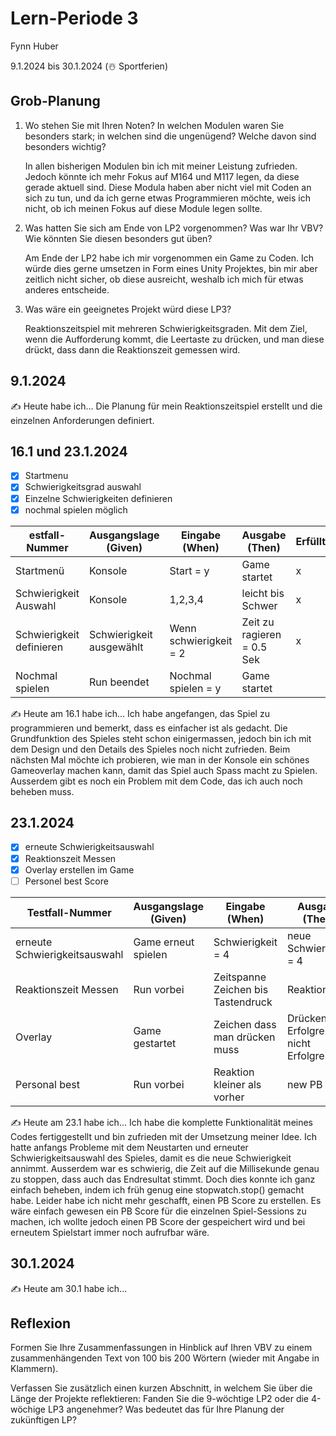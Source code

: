 # Lern-Periode 3

Fynn Huber

9.1.2024 bis 30.1.2024 (☃️ Sportferien)

## Grob-Planung

1. Wo stehen Sie mit Ihren Noten? In welchen Modulen waren Sie besonders stark; in welchen sind die ungenügend? Welche davon sind besonders wichtig?
   
   In allen bisherigen Modulen bin ich mit meiner Leistung zufrieden. Jedoch könnte ich mehr Fokus auf M164 und M117 legen, da diese gerade aktuell sind.
   Diese Modula haben aber nicht viel mit Coden an sich zu tun, und da ich gerne etwas Programmieren möchte,
   weis ich nicht, ob ich meinen Fokus auf diese Module legen sollte.
   
   
3. Was hatten Sie sich am Ende von LP2 vorgenommen? Was war Ihr VBV? Wie könnten Sie diesen besonders gut üben?
   
   Am Ende der LP2 habe ich mir vorgenommen ein Game zu Coden. Ich würde dies gerne umsetzen in Form eines Unity Projektes,
   bin mir aber zeitlich nicht sicher, ob diese ausreicht, weshalb ich mich für etwas anderes entscheide.
   
5. Was wäre ein geeignetes Projekt würd diese LP3?
   
   Reaktionszeitspiel mit mehreren Schwierigkeitsgraden. Mit dem Ziel, wenn die Aufforderung kommt, die Leertaste zu drücken, und man diese drückt, dass dann die Reaktionszeit    gemessen wird.


   
## 9.1.2024

✍️ Heute habe ich...
Die Planung für mein Reaktionszeitspiel erstellt und die einzelnen Anforderungen definiert.



## 16.1 und 23.1.2024

- [x] Startmenu
- [x] Schwierigkeitsgrad auswahl
- [x] Einzelne Schwierigkeiten definieren
- [x] nochmal spielen möglich

| estfall-Nummer | Ausgangslage (Given) | Eingabe (When) | Ausgabe (Then) | Erfüllt? |
| -------------- | -------------------- | -------------- | -------------- | -------- |
|  Startmenü             |Konsole                     |  Start = y              |    Game startet            |     x     |
|  Schwierigkeit Auswahl       |     Konsole                 |     1,2,3,4           |      leicht bis Schwer          |     x     |
|Schwierigkeit definieren        |       Schwierigkeit ausgewählt             |    Wenn schwierigkeit = 2          |  Zeit zu ragieren = 0.5 Sek             |     x     |
|Nochmal spielen            | Run beendet     |  Nochmal spielen = y       |     Game startet |      |

✍️ Heute am 16.1 habe ich...
Ich habe angefangen, das Spiel zu programmieren und bemerkt, dass es einfacher ist als gedacht. Die Grundfunktion des Spieles steht schon einigermassen, jedoch bin ich mit dem Design und den Details des Spieles noch nicht zufrieden. Beim nächsten Mal möchte ich probieren, wie man in der Konsole ein schönes Gameoverlay machen kann, damit das Spiel auch Spass macht zu Spielen. Ausserdem gibt es noch ein Problem mit dem Code, das ich auch noch beheben muss.



## 23.1.2024

- [x] erneute Schwierigkeitsauswahl
- [x] Reaktionszeit Messen
- [x] Overlay erstellen im Game 
- [ ] Personel best Score

| Testfall-Nummer | Ausgangslage (Given) | Eingabe (When) | Ausgabe (Then) | Erfüllt? |
| --------------- | -------------------- | -------------- | -------------- | -------- |
| erneute Schwierigkeitsauswahl               |Game erneut spielen                  |         Schwierigkeit = 4       | neue Schwierigkeit = 4            |     x     |
| Reaktionszeit Messen        | Run vorbei                |  Zeitspanne Zeichen bis Tastendruck              | Reaktionszeit            |    x      |
| Overlay              | Game gestartet                 |  Zeichen dass man drücken muss          |   Drücken Erfolgreich / nicht Erfolgreich            |    x      |
|Personal best | Run vorbei |Reaktion kleiner als vorher | new PB | |

✍️ Heute am 23.1 habe ich...
Ich habe die komplette Funktionalität meines Codes fertiggestellt und bin zufrieden mit der Umsetzung meiner Idee. Ich hatte anfangs Probleme mit dem Neustarten und erneuter Schwierigkeitsauswahl des Spieles, damit es die neue Schwierigkeit annimmt. Ausserdem war es schwierig, die Zeit auf die Millisekunde genau zu stoppen, dass auch das Endresultat stimmt. Doch dies konnte ich ganz einfach beheben, indem ich früh genug eine stopwatch.stop() gemacht habe.
Leider habe ich nicht mehr geschafft, einen PB Score zu erstellen. Es wäre einfach gewesen ein PB Score für die einzelnen Spiel-Sessions zu machen, ich wollte jedoch einen PB Score der gespeichert wird und bei erneutem Spielstart immer noch aufrufbar wäre.



## 30.1.2024

✍️ Heute am 30.1 habe ich...

## Reflexion

Formen Sie Ihre Zusammenfassungen in Hinblick auf Ihren VBV zu einem zusammenhängenden Text von 100 bis 200 Wörtern (wieder mit Angabe in Klammern).

Verfassen Sie zusätzlich einen kurzen Abschnitt, in welchem Sie über die Länge der Projekte reflektieren: Fanden Sie die 9-wöchtige LP2 oder die 4-wöchige LP3 angenehmer? Was bedeutet das für Ihre Planung der zukünftigen LP?
